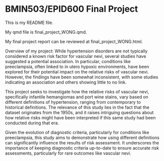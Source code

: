 # BMIN503/EPID600 Final Project

This is my README file.

My qmd file is final_project_WONG.qmd.

My final project report can be reviewed at final_project_WONG.html.

Overview of my project:
While hypertension disorders are not typically considered a known risk factor for vascular nevi, several studies have suggested a potential association. In particular, conditions like preeclampsia, often linked to in utero hypoxic environments, have been explored for their potential impact on the relative risks of vascular nevi. However, the findings have been somewhat inconsistent, with some studies indicating an association and others showing little to no link.

This project seeks to investigate how the relative risks of vascular nevi, specifically infantile hemangiomas and port wine stains, vary based on different definitions of hypertension, ranging from contemporary to historical definitions. The relevance of this study lies in the fact that the dataset originates from the 1950s, and it raises intriguing questions about how relative risks might have been interpreted if this same study had been conducted during that era.

Given the evolution of diagnostic criteria, particularly for conditions like preeclampsia, this study aims to demonstrate how using different definitions can significantly influence the results of risk assessment. It underscores the importance of keeping diagnostic criteria up-to-date to ensure accurate risk assessments, particularly for rare outcomes like vascular nevi.


